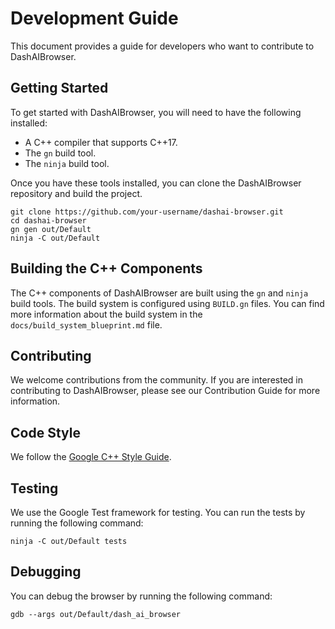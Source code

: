 # Development Guide

This document provides a guide for developers who want to contribute to DashAIBrowser.

## Getting Started

To get started with DashAIBrowser, you will need to have the following installed:

*   A C++ compiler that supports C++17.
*   The `gn` build tool.
*   The `ninja` build tool.

Once you have these tools installed, you can clone the DashAIBrowser repository and build the project.

```
git clone https://github.com/your-username/dashai-browser.git
cd dashai-browser
gn gen out/Default
ninja -C out/Default
```

## Building the C++ Components

The C++ components of DashAIBrowser are built using the `gn` and `ninja` build tools. The build system is configured using `BUILD.gn` files. You can find more information about the build system in the `docs/build_system_blueprint.md` file.

## Contributing

We welcome contributions from the community. If you are interested in contributing to DashAIBrowser, please see our Contribution Guide for more information.

## Code Style

We follow the [Google C++ Style Guide](https://google.github.io/styleguide/cppguide.html).

## Testing

We use the Google Test framework for testing. You can run the tests by running the following command:

```
ninja -C out/Default tests
```

## Debugging

You can debug the browser by running the following command:

```
gdb --args out/Default/dash_ai_browser
```

